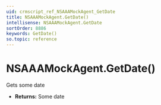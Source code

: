 ```yaml
---
uid: crmscript_ref_NSAAAMockAgent_GetDate
title: NSAAAMockAgent.GetDate()
intellisense: NSAAAMockAgent.GetDate
sortOrder: 8886
keywords: GetDate()
so.topic: reference
---
```


# NSAAAMockAgent.GetDate()

Gets some date

* **Returns:** Some date

